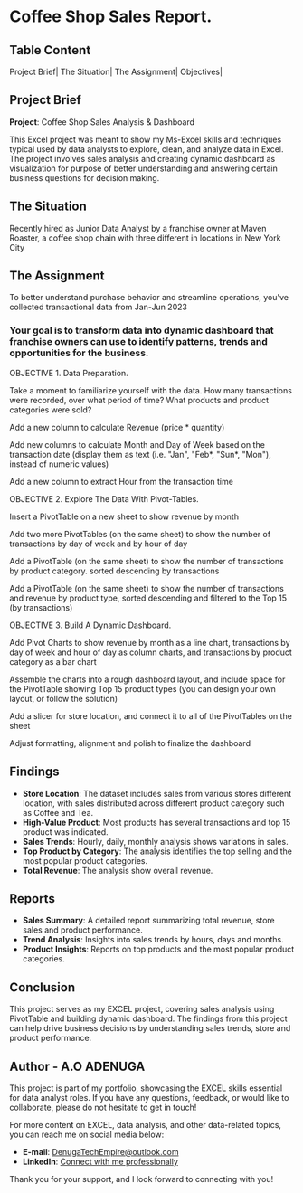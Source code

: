 # Coffee Shop Sales Report.

## Table Content

Project Brief|
The Situation|
The Assignment|
Objectives|

## Project Brief

**Project**: Coffee Shop Sales Analysis & Dashboard

This Excel project was meant to show my Ms-Excel skills and techniques typical used by data analysts to explore, clean, and analyze data in Excel. The project involves sales analysis and creating dynamic dashboard as visualization for purpose of better understanding and answering certain business questions for decision making.

## The Situation
Recently hired as Junior Data Analyst by a franchise owner at Maven Roaster, a coffee shop chain with three different in locations in New York City

## The Assignment
To better understand purchase behavior and streamline operations, you've collected transactional data from Jan-Jun 2023
### Your goal is to transform data into dynamic dashboard that franchise owners can use to identify patterns, trends and opportunities for the business.


OBJECTIVE 1. Data Preparation.

Take a moment to familiarize yourself with the data. How many transactions were recorded, over what period of time? What products and product categories were sold?

Add a new column to calculate Revenue (price * quantity)

Add new columns to calculate Month and Day of Week based on the transaction date (display them as text (i.e. "Jan", "Feb*, "Sun*, "Mon"), instead of numeric values)

Add a new column to extract Hour from the transaction time


OBJECTIVE 2. Explore The Data With Pivot-Tables.

Insert a PivotTable on a new sheet to show revenue by month 

Add two more PivotTables (on the same sheet) to show the number of transactions by day of week and by hour of day 

Add a PivotTable (on the same sheet) to show the number of transactions by product category. sorted descending by transactions

Add a PivotTable (on the same sheet) to show the number of transactions and revenue by product type, sorted descending and filtered to the Top 15 (by transactions)


OBJECTIVE 3. Build A Dynamic Dashboard.

Add Pivot Charts to show revenue by month as a line chart, transactions by day of week and hour of day as column charts, and transactions by product category as a bar chart

Assemble the charts into a rough dashboard layout, and include space for the PivotTable showing Top 15 product types (you can design your own layout, or follow the solution)

Add a slicer for store location, and connect it to all of the PivotTables on the sheet

Adjust formatting, alignment and polish to finalize the dashboard 


## Findings

- **Store Location**: The dataset includes sales from various stores different location, with sales distributed across different product category such as Coffee and Tea.
- **High-Value Product**: Most products has several transactions and top 15 product was indicated.
- **Sales Trends**: Hourly, daily, monthly analysis shows variations in sales. 
- **Top Product by Category**: The analysis identifies the top selling and the most popular product categories.
- **Total Revenue**: The analysis show overall revenue.


## Reports

- **Sales Summary**: A detailed report summarizing total revenue, store sales and product performance.
- **Trend Analysis**: Insights into sales trends by hours, days and months.
- **Product Insights**: Reports on top products and the most popular product categories.

## Conclusion

This project serves as my EXCEL project, covering sales analysis using PivotTable and building dynamic dashboard. The findings from this project can help drive business decisions by understanding sales trends, store and product performance.

## Author - A.O ADENUGA

This project is part of my portfolio, showcasing the EXCEL skills essential for data analyst roles. If you have any questions, feedback, or would like to collaborate, please do not hesitate to get in touch!

For more content on EXCEL, data analysis, and other data-related topics, you can reach me on social media below:

- **E-mail**: DenugaTechEmpire@outlook.com
- **LinkedIn**: [Connect with me professionally](https://www.linkedin.com/in/a-o-adenuga-17a4762b7?utm_source=share&utm_campaign=share_via&utm_content=profile&utm_medium=ios_app)

Thank you for your support, and I look forward to connecting with you!
